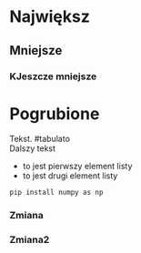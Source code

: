 # Największ
## Mniejsze
### KJeszcze mniejsze 
# **Pogrubione**

Tekst.  #tabulato   
Dalszy tekst

- to jest pierwszy element listy
- to jest drugi element listy

```shell
pip install numpy as np
```

### Zmiana
### Zmiana2

